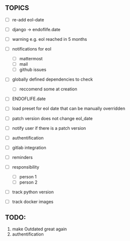 ## TOPICS

- [ ] re-add eol-date
- [ ] django -> endoflife.date
- [ ] warning e.g. eol reached in 5 months
- [ ] notifications for eol

  - [ ] mattermost
  - [ ] mail
  - [ ] github issues

- [ ] globally defined dependencies to check
  - [ ] reccomend some at creation
- [ ] ENDOFLIFE.date
- [ ] load preset for eol date that can be manually overridden
- [ ] patch version does not change eol_date
- [ ] notify user if there is a patch version
- [ ] authentification
- [ ] gitlab integration
- [ ] reminders
- [ ] responsibility
  - [ ] person 1
  - [ ] person 2
- [ ] track python version
- [ ] track docker images

## TODO:

1. make Outdated great again
2. authentification
